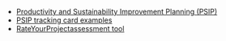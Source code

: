 <!-- agile-redux -->
  * [Productivity and Sustainability Improvement Planning (PSIP)](https://bssw.io/psip)
  * [PSIP tracking card examples](https://bssw-psip.github.io/ptc-catalog/catalog)
  * [RateYourProjectassessment tool](https://rateyourproject.org/)
